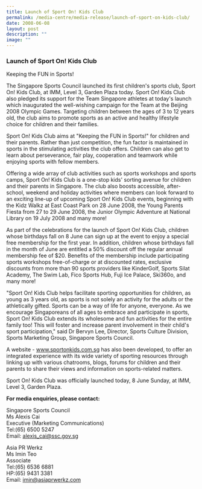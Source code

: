 ```yaml
---
title: Launch of Sport On! Kids Club
permalink: /media-centre/media-release/launch-of-sport-on-kids-club/
date: 2008-06-08
layout: post
description: ""
image: ""
---
```

### **Launch of Sport On! Kids Club**

Keeping the FUN in Sports!

The Singapore Sports Council launched its first children's sports club, Sport On! Kids Club, at IMM, Level 3, Garden Plaza today. Sport On! Kids Club also pledged its support for the Team Singapore athletes at today's launch which inaugurated the well-wishing campaign for the Team at the Beijing 2008 Olympic Games. Targeting children between the ages of 3 to 12 years old, the club aims to promote sports as an active and healthy lifestyle choice for children and their families.

Sport On! Kids Club aims at "Keeping the FUN in Sports!" for children and their parents. Rather than just competition, the fun factor is maintained in sports in the stimulating activities the club offers. Children can also get to learn about perseverance, fair play, cooperation and teamwork while enjoying sports with fellow members.

Offering a wide array of club activities such as sports workshops and sports camps, Sport On! Kids Club is a one-stop kids' sorting avenue for children and their parents in Singapore. The club also boosts accessible, after-school, weekend and holiday activities where members can look forward to an exciting line-up of upcoming Sport On! Kids Club events, beginning with the Kidz Walkz at East Coast Park on 28 June 2008, the Young Parents Fiesta from 27 to 29 June 2008, the Junior Olympic Adventure at National Library on 19 July 2008 and many more!

As part of the celebrations for the launch of Sport On! Kids Club, children whose birthdays fall on 8 June can sign up at the event to enjoy a special free membership for the first year. In addition, children whose birthdays fall in the month of June are entitled a 50% discount off the regular annual membership fee of $20. Benefits of the membership include participating sports workshops free-of-charge or at discounted rates, exclusive discounts from more than 90 sports providers like KinderGolf, Sports Silat Academy, The Swim Lab, Fico Sports Hub, Fuji Ice Palace, Ski360o, and many more!

"Sport On! Kids Club helps facilitate sporting opportunities for children, as young as 3 years old, as sports is not solely an activity for the adults or the athletically gifted. Sports can be a way of life for anyone, everyone. As we encourage Singaporeans of all ages to embrace and participate in sports, Sport On! Kids Club extends its wholesome and fun activities for the entire family too! This will foster and increase parent involvement in their child's sport participation," said Dr Bervyn Lee, Director, Sports Culture Division, Sports Marketing Group, Singapore Sports Council.

A website - www.sportonkids.com.sg has also been developed, to offer an integrated experience with its wide variety of sporting resources through linking up with various chatrooms, blogs, forums for children and their parents to share their views and information on sports-related matters.

Sport On! Kids Club was officially launched today, 8 June Sunday, at IMM, Level 3, Garden Plaza.

**For media enquiries, please contact:**

Singapore Sports Council
<br>
Ms Alexis Cai
<br>
Executive (Marketing Communications)
<br>
Tel:(65) 6500 5247
<br>
Email: [alexis_cai@ssc.gov.sg](mailto:alexis_cai@ssc.gov.sg)

Asia PR Werkz
<br>
Ms Imin Teo
<br>
Associate
<br>
Tel:(65) 6536 6881
<br>
HP:(65) 9431 3381
<br>
Email: [imin@asiaprwerkz.com](mailto:imin@asiaprwerkz.com)